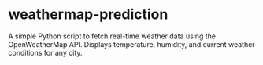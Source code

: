 # weathermap-prediction
A simple Python script to fetch real-time weather data using the OpenWeatherMap API. Displays temperature, humidity, and current weather conditions for any city.
